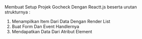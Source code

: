 Membuat Setup Projek Gocheck Dengan Reactt.js beserta urutan strukturnya : 
1. Menampilkan Item Dari Data Dengan Render List
2. Buat Form Dan Event Handlernya
3. Mendapatkan Data Dari Atribut Element
